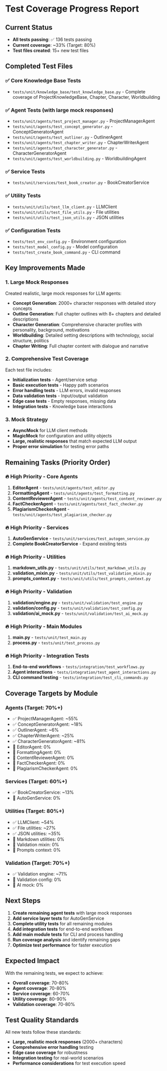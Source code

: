# Test Coverage Progress Report

## Current Status

- **All tests passing**: ✅ 136 tests passing
- **Current coverage**: ~33% (Target: 80%)
- **Test files created**: 15+ new test files

## Completed Test Files

### ✅ Core Knowledge Base Tests

- `tests/unit/knowledge_base/test_knowledge_base.py` - Complete coverage of ProjectKnowledgeBase, Chapter, Character, Worldbuilding

### ✅ Agent Tests (with large mock responses)

- `tests/unit/agents/test_project_manager.py` - ProjectManagerAgent
- `tests/unit/agents/test_concept_generator.py` - ConceptGeneratorAgent
- `tests/unit/agents/test_outliner.py` - OutlinerAgent
- `tests/unit/agents/test_chapter_writer.py` - ChapterWriterAgent
- `tests/unit/agents/test_character_generator.py` - CharacterGeneratorAgent
- `tests/unit/agents/test_worldbuilding.py` - WorldbuildingAgent

### ✅ Service Tests

- `tests/unit/services/test_book_creator.py` - BookCreatorService

### ✅ Utility Tests

- `tests/unit/utils/test_llm_client.py` - LLMClient
- `tests/unit/utils/test_file_utils.py` - File utilities
- `tests/unit/utils/test_json_utils.py` - JSON utilities

### ✅ Configuration Tests

- `tests/test_env_config.py` - Environment configuration
- `tests/test_model_config.py` - Model configuration
- `tests/test_create_book_command.py` - CLI command

## Key Improvements Made

### 1. Large Mock Responses

Created realistic, large mock responses for LLM agents:

- **Concept Generation**: 2000+ character responses with detailed story concepts
- **Outline Generation**: Full chapter outlines with 8+ chapters and detailed descriptions
- **Character Generation**: Comprehensive character profiles with personality, background, motivations
- **Worldbuilding**: Detailed setting descriptions with technology, social structure, politics
- **Chapter Writing**: Full chapter content with dialogue and narrative

### 2. Comprehensive Test Coverage

Each test file includes:

- **Initialization tests** - Agent/service setup
- **Basic execution tests** - Happy path scenarios
- **Error handling tests** - LLM errors, invalid responses
- **Data validation tests** - Input/output validation
- **Edge case tests** - Empty responses, missing data
- **Integration tests** - Knowledge base interactions

### 3. Mock Strategy

- **AsyncMock** for LLM client methods
- **MagicMock** for configuration and utility objects
- **Large, realistic responses** that match expected LLM output
- **Proper error simulation** for testing error paths

## Remaining Tasks (Priority Order)

### 🔥 High Priority - Core Agents

1. **EditorAgent** - `tests/unit/agents/test_editor.py`
2. **FormattingAgent** - `tests/unit/agents/test_formatting.py`
3. **ContentReviewerAgent** - `tests/unit/agents/test_content_reviewer.py`
4. **FactCheckerAgent** - `tests/unit/agents/test_fact_checker.py`
5. **PlagiarismCheckerAgent** - `tests/unit/agents/test_plagiarism_checker.py`

### 🔥 High Priority - Services

1. **AutoGenService** - `tests/unit/services/test_autogen_service.py`
2. **Complete BookCreatorService** - Expand existing tests

### 🔥 High Priority - Utilities

1. **markdown_utils.py** - `tests/unit/utils/test_markdown_utils.py`
2. **validation_mixin.py** - `tests/unit/utils/test_validation_mixin.py`
3. **prompts_context.py** - `tests/unit/utils/test_prompts_context.py`

### 🔥 High Priority - Validation

1. **validation/engine.py** - `tests/unit/validation/test_engine.py`
2. **validation/config.py** - `tests/unit/validation/test_config.py`
3. **validation/ai_mock.py** - `tests/unit/validation/test_ai_mock.py`

### 🔥 High Priority - Main Modules

1. **main.py** - `tests/unit/test_main.py`
2. **process.py** - `tests/unit/test_process.py`

### 🔥 High Priority - Integration Tests

1. **End-to-end workflows** - `tests/integration/test_workflows.py`
2. **Agent interactions** - `tests/integration/test_agent_interactions.py`
3. **CLI command testing** - `tests/integration/test_cli_commands.py`

## Coverage Targets by Module

### Agents (Target: 70%+)

- ✅ ProjectManagerAgent: ~55%
- ✅ ConceptGeneratorAgent: ~18%
- ✅ OutlinerAgent: ~6%
- ✅ ChapterWriterAgent: ~25%
- ✅ CharacterGeneratorAgent: ~81%
- 🔄 EditorAgent: 0%
- 🔄 FormattingAgent: 0%
- 🔄 ContentReviewerAgent: 0%
- 🔄 FactCheckerAgent: 0%
- 🔄 PlagiarismCheckerAgent: 0%

### Services (Target: 60%+)

- ✅ BookCreatorService: ~13%
- 🔄 AutoGenService: 0%

### Utilities (Target: 80%+)

- ✅ LLMClient: ~54%
- ✅ File utilities: ~27%
- ✅ JSON utilities: ~35%
- 🔄 Markdown utilities: 0%
- 🔄 Validation mixin: 0%
- 🔄 Prompts context: 0%

### Validation (Target: 70%+)

- ✅ Validation engine: ~71%
- 🔄 Validation config: 0%
- 🔄 AI mock: 0%

## Next Steps

1. **Create remaining agent tests** with large mock responses
2. **Add service layer tests** for AutoGenService
3. **Complete utility tests** for all remaining modules
4. **Add integration tests** for end-to-end workflows
5. **Add main module tests** for CLI and process handling
6. **Run coverage analysis** and identify remaining gaps
7. **Optimize test performance** for faster execution

## Expected Impact

With the remaining tests, we expect to achieve:

- **Overall coverage**: 70-80%
- **Agent coverage**: 70-80%
- **Service coverage**: 60-70%
- **Utility coverage**: 80-90%
- **Validation coverage**: 70-80%

## Test Quality Standards

All new tests follow these standards:

- **Large, realistic mock responses** (2000+ characters)
- **Comprehensive error handling** testing
- **Edge case coverage** for robustness
- **Integration testing** for real-world scenarios
- **Performance considerations** for test execution speed
